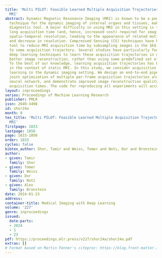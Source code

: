 ```yaml
---
title: 'Multi PILOT: Feasible Learned Multiple Acquisition Trajectories For Dynamic
  MRI'
abstract: Dynamic Magnetic Resonance Imaging (MRI) is known to be a powerful and reliable
  technique for the dynamic imaging of internal organs and tissues, making it a leading
  diagnostic tool. A major difficulty in using MRI in this setting is the relatively
  long acquisition time (and, hence, increased cost) required for imaging in high
  spatio-temporal resolution, leading to the appearance of related motion artifacts
  and decrease in resolution. Compressed Sensing (CS) techniques have become a common
  tool to reduce MRI acquisition time by subsampling images in the $k$-space according
  to some acquisition trajectory. Several studies have particularly focused on applying
  deep learning techniques to learn these acquisition trajectories in order to attain
  better image reconstruction, rather than using some predefined set of trajectories.
  To the best of our knowledge, learning acquisition trajectories has been only explored
  in the context of static MRI. In this study, we consider acquisition trajectory
  learning in the dynamic imaging setting. We design an end-to-end pipeline for the
  joint optimization of multiple per-frame acquisition trajectories along with a reconstruction
  neural network, and demonstrate improved image reconstruction quality in shorter
  acquisition times. The code for reproducing all experiments will accompany the paper.
layout: inproceedings
series: Proceedings of Machine Learning Research
publisher: PMLR
issn: 2640-3498
id: shor24a
month: 0
tex_title: 'Multi PILOT: Feasible Learned Multiple Acquisition Trajectories For Dynamic
  MRI'
firstpage: 1033
lastpage: 1050
page: 1033-1050
order: 1033
cycles: false
bibtex_author: Shor, Tamir and Weiss, Tomer and Noti, Dor and Bronstein, Alex
author:
- given: Tamir
  family: Shor
- given: Tomer
  family: Weiss
- given: Dor
  family: Noti
- given: Alex
  family: Bronstein
date: 2024-01-23
address:
container-title: Medical Imaging with Deep Learning
volume: '227'
genre: inproceedings
issued:
  date-parts:
  - 2024
  - 1
  - 23
pdf: https://proceedings.mlr.press/v227/shor24a/shor24a.pdf
extras: []
# Format based on Martin Fenner's citeproc: https://blog.front-matter.io/posts/citeproc-yaml-for-bibliographies/
---
```

